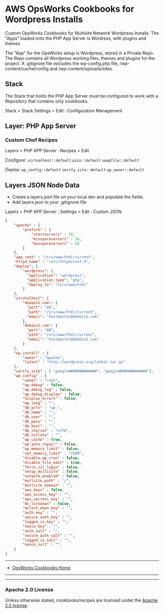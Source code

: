 # AWS OpsWorks Cookbooks for Wordpress Installs

Custom OpsWorks Cookbooks for Multisite Network Wordpress Installs. The "Apps" loaded onto the PHP App Server is Wordress, with plugins and themes

The "App" for the OpsWorks setup is Wordpress, stored in a Private Repo. The Repo contains all Wordpress working files, themes and plugins for the project. A .gitignore file excludes the wp-config.php file, /wp-content/cache/config and /wp-content/uploads/sites.

## Stack

The Stack that holds the PHP App Server must be configured to work with a Repository that contains only cookbooks.

Stack > Stack Settings > Edit : Configuration Management

## Layer: PHP App Server
### Custom Chef Recipes

Layers > PHP APP Server : Recipes > Edit

*Configure:* ``` virtualhost::default ``` ``` pico::default ``` ``` swapfile::default ```

*Deploy:* ``` wp_config::default ``` ``` verify_site::default ``` ``` wp_owner::default ```


## Layers JSON Node Data

* Create a layers.json file on your local dev and populate the fields.
* Add layers.json to your .gitignore file

Layers > PHP APP Server : Settings > Edit : Custom JSON

```json
{
    "apache" : {
        "prefork" : {
            "startservers" : 20,
            "minspareservers" : 16,
            "maxspareservers" : 64
        }
    },
    "app_root" : "/srv/www/html/current",
    "httpd_home" : "/etc/httpd/conf.d",
    "deploy": {
        "wordpress": {
          "application": "wordpress",
          "application_type": "php",
          "deploy_to": "/srv/www/html"
        }
    },
    "virutalhost": {
        "domain1.com": {
          "port": "80",
          "path": "/srv/www/html/current",
          "email": "hostmaster@domain1.com"
        },
        "domain2.com": {
          "port": "80",
          "path": "/srv/www/html/current",
          "email": "hostmaster@domain2.com"
        }
    },
    "wp_install" : {
        "owner" : "apache",
        "latest" : "http://wordpress.org/latest.tar.gz"
    },
    "verify_site" : [ "google#############", "google#############"],
    "wp_config" : {
        "owner" : "root",
        "wp_debug" : false,
        "wp_debug_log" : false,
        "wp_debug_display" : false,
        "display_errors" : false,
        "wp_lang" : "",
        "db_prfx" : "wp_",
        "db_name" : "",
        "db_user" : "",
        "db_pass" : "",
        "db_host" : "",
        "db_charset" : "utf8",
        "db_collate" : "",
        "wp_cache" : true,
        "wp_auto_repair" : false,
        "wp_memory_limit" : false,
        "set_memory_limit" : "256M",
        "disable_wp_cron" : false,
        "disable_file_edit" : true,
        "force_ssl_login" : false,
        "setup_multisite" : false,
        "network_enabled" : false,
        "mutlsite_path" : "/",
        "mutlsite_domain" : "",
        "aws_keys" : false,
        "aws_access_key" : "",
        "aws_secrets_key" : "",
        "ms_lockdown" : false,
        "mslock_down_key" : "",
        "auth_key" : "",
        "secure_auth_key" : "",
        "logged_in_key" : "",
        "nonce_key" : "",
        "auth_salt" : "",
        "secure_auth_salt" : "",
        "logged_in_salt" : "",
        "nonce_salt" : "",
    }
}
```

----

* [OpsWorks Cookbooks Home](https://github.com/tribalNerd/aws-opsworks-cookbooks/)

----
----

### Apache 2.0 License

Unless otherwise stated, cookbooks/recipes are licensed under the [Apache 2.0 license](http://aws.amazon.com/apache-2-0/).